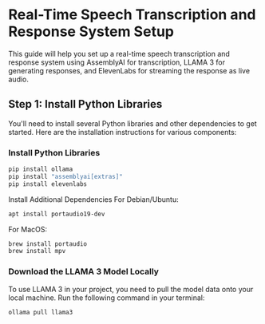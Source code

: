 
# Real-Time Speech Transcription and Response System Setup

This guide will help you set up a real-time speech transcription and response system using AssemblyAI for transcription, LLAMA 3 for generating responses, and ElevenLabs for streaming the response as live audio.

## Step 1: Install Python Libraries

You'll need to install several Python libraries and other dependencies to get started. Here are the installation instructions for various components:

### Install Python Libraries
```bash
pip install ollama
pip install "assemblyai[extras]"
pip install elevenlabs
```
Install Additional Dependencies
For Debian/Ubuntu:

```bash
apt install portaudio19-dev
```
For MacOS:

```bash
brew install portaudio
brew install mpv
```

### Download the LLAMA 3 Model Locally
To use LLAMA 3 in your project, you need to pull the model data onto your local machine. Run the following command in your terminal:

```bash
ollama pull llama3
```
